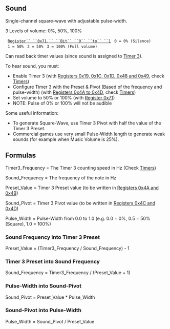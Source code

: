 ## Sound

Single-channel square-wave with adjustable pulse-width.

3 Levels of volume: 0%, 50%, 100%

` `[`Register`` ``0x71,`` ``Bit`` ``0`` ``to``
``1`](PM_Registers.md "wikilink")
` 0 = 0% (Silence)`
` 1 = 50%`
` 2 = 50%`
` 3 = 100% (Full volume)`

Can read back timer values (since sound is assigned to [Timer
3](Timers.md "wikilink")).

To hear sound, you must:

  - Enable Timer 3 (with [Registers 0x19, 0x1C, 0x1D, 0x48 and
    0x49](PM_Registers.md "wikilink"), check [Timers](Timers.md "wikilink"))
  - Configure Timer 3 with the Preset & Pivot (Based of the frequency
    and pulse-width) (with [Registers 0x4A to
    0x4D](PM_Registers.md "wikilink"), check [Timers](Timers.md "wikilink"))
  - Set volume to 50% or 100% (with [Register
    0x71](PM_Registers.md "wikilink"))
  - NOTE: Pulse of 0% or 100% will not be audible

Some useful information:

  - To generate Square-Wave, use Timer 3 Pivot with half the value of
    the Timer 3 Preset.
  - Commercial games use very small Pulse-Width length to generate weak
    sounds (for example when Music Volume is 25%).

## Formulas

Timer3_Frequency = The Timer 3 counting speed in Hz (Check
[Timers](Timers.md "wikilink"))

Sound_Frequency = The frequency of the note in Hz

Preset_Value = Timer 3 Preset value (to be written in [Registers 0x4A
and 0x4B](PM_Registers.md "wikilink"))

Sound_Pivot = Timer 3 Pivot value (to be written in [Registers 0x4C and
0x4D](PM_Registers.md "wikilink"))

Pulse_Width = Pulse-Width from 0.0 to 1.0 (e.g. 0.0 = 0%, 0.5 = 50%
(Square), 1.0 = 100%)

### Sound Frequency into Timer 3 Preset

Preset_Value = (Timer3_Frequency / Sound_Frequency) - 1

### Timer 3 Preset into Sound Frequency

Sound_Frequency = Timer3_Frequency / (Preset_Value + 1)

### Pulse-Width into Sound-Pivot

Sound_Pivot = Preset_Value \* Pulse_Width

### Sound-Pivot into Pulse-Width

Pulse_Width = Sound_Pivot / Preset_Value